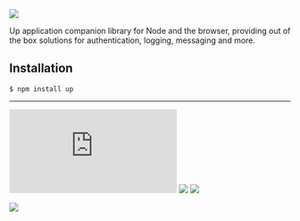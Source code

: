 <img src="http://tjholowaychuk.com:6000/svg/title/UP/JS">

Up application companion library for Node and the browser, providing out of the box solutions for authentication, logging, messaging and more.

## Installation

```
$ npm install up
```

---

[![GoDoc](https://godoc.org/github.com/apex/up.js?status.svg)](https://godoc.org/github.com/apex/up.js)
![](https://img.shields.io/badge/license-MIT-blue.svg)
![](https://img.shields.io/badge/status-stable-green.svg)

<a href="https://apex.sh"><img src="http://tjholowaychuk.com:6000/svg/sponsor"></a>

